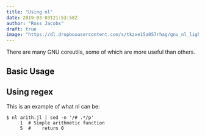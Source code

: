 ```yaml
---
title: "Using nl"
date: 2019-03-03T21:53:58Z
author: "Ross Jacobs"
draft: true
image: "https://dl.dropboxusercontent.com/s/tkzxe15a057rhag/gnu_nl_lightgray.webp"
---
```


There are many GNU coreutils, some of which are more useful than others.  

## Basic Usage

## Using regex
This is an example of what nl can be:
```
$ nl arith.jl | sed -n '/# .*/p' 
     1	# Simple arithmetic function
     5	#    return 0
``` 
